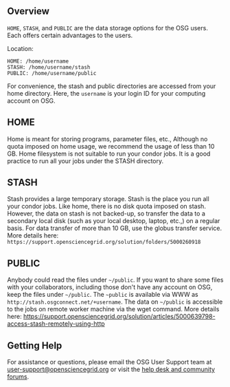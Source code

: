 [title]: - "Storage Solutions on OSG: Home, Stash, and Public"


Overview
--------

`HOME`, `STASH`, and `PUBLIC` are the data storage options for the OSG users.  Each offers certain advantages to the users.

Location:

    HOME: /home/username
    STASH: /home/username/stash
    PUBLIC: /home/username/public

For convenience, the stash and public directories are accessed from your home directory. Here, the `username` is your login ID for your computing account on OSG. 

HOME
----
Home is meant for storing programs, parameter files, etc., Although no quota imposed on home usage,  we recommend the usage of less than 10 GB. Home filesystem is not suitable to run your condor jobs. It is a good practice to run all your jobs under the STASH directory.

STASH
-----
Stash provides a large temporary storage. Stash is the place you run all your condor jobs. Like home, there is no disk quota imposed on stash. However, the data on stash is not backed-up, so transfer the data to a secondary local disk (such as your local desktop, laptop, etc.,) on a regular basis.  For data transfer of more than 10 GB, use the globus transfer service.   More details here: `https://support.opensciencegrid.org/solution/folders/5000260918`


PUBLIC
------
Anybody could read the files under `~/public`. If you want to share some files with your collaborators, including those don't have any account on OSG, keep the files under `~/public`. The `~public` is available via WWW as `http://stash.osgconnect.net/+username`. The data on `~/public` is accessible to the jobs on remote worker machine via the wget command. More details here: https://support.opensciencegrid.org/solution/articles/5000639798-access-stash-remotely-using-http

## Getting Help
For assistance or questions, please email the OSG User Support team  at [user-support@opensciencegrid.org](mailto:user-support@opensciencegrid.org) or visit the [help desk and community forums](http://support.opensciencegrid.org).



 

